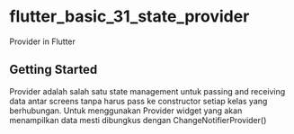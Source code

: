 # flutter_basic_31_state_provider

Provider in Flutter

## Getting Started

Provider adalah salah satu state management untuk passing and receiving data antar screens tanpa harus pass ke constructor setiap kelas yang berhubungan. Untuk menggunakan Provider widget yang akan menampilkan data mesti dibungkus dengan ChangeNotifierProvider()
